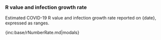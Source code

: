 ### R value and infection growth rate

Estimated COVID-19 R value and infection growth rate reported on {date}, expressed as ranges.

{inc:base/rNumberRate.md|modals}
